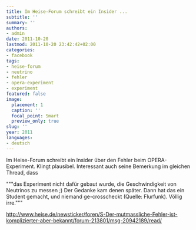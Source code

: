 ```yaml
---
title: Im Heise-Forum schreibt ein Insider ...
subtitle: ''
summary: ''
authors:
- admin
date: 2011-10-20
lastmod: 2011-10-20 23:42:42+02:00
categories:
- facebook
tags:
- heise-forum
- neutrino
- fehler
- opera-experiment
- experiment
featured: false
image:
  placement: 1
  caption: ''
  focal_point: Smart
  preview_only: true
slug: ''
year: 2011
languages:
- deutsch
---
```


Im Heise-Forum schreibt ein Insider über den Fehler beim OPERA-Experiment. Klingt plausibel. Interessant auch seine Bemerkung im gleichen Thread, dass 

"""das Experiment nicht dafür gebaut wurde, die
Geschwindigkeit von Neutrinos zu messen ;) Der Gedanke kam denen
später. Dann hat das ein Student gemacht, und niemand ge-crosscheckt
(Quelle: Flurfunk). Völlig irre."""

http://www.heise.de/newsticker/foren/S-Der-mutmassliche-Fehler-ist-komplizierter-aber-bekannt/forum-213801/msg-20942189/read/